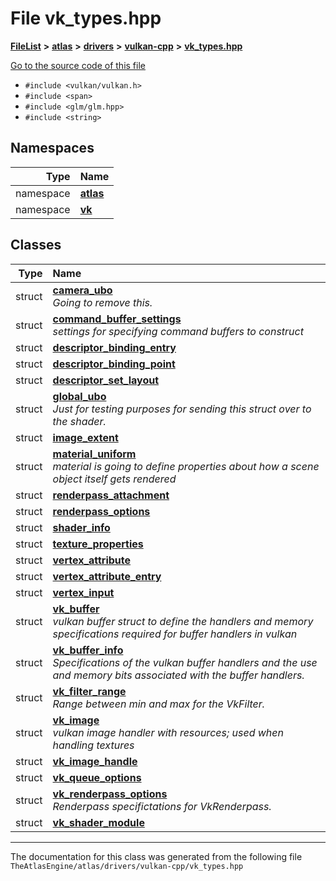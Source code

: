 

# File vk\_types.hpp



[**FileList**](files.md) **>** [**atlas**](dir_1e6ffef027cfcf7ded3287660b505c9f.md) **>** [**drivers**](dir_1605561db8076fbb4262fa758aa3edc0.md) **>** [**vulkan-cpp**](dir_47b67bd74134333dd9ae7c9592fa3f49.md) **>** [**vk\_types.hpp**](vk__types_8hpp.md)

[Go to the source code of this file](vk__types_8hpp_source.md)



* `#include <vulkan/vulkan.h>`
* `#include <span>`
* `#include <glm/glm.hpp>`
* `#include <string>`













## Namespaces

| Type | Name |
| ---: | :--- |
| namespace | [**atlas**](namespaceatlas.md) <br> |
| namespace | [**vk**](namespaceatlas_1_1vk.md) <br> |


## Classes

| Type | Name |
| ---: | :--- |
| struct | [**camera\_ubo**](structatlas_1_1vk_1_1camera__ubo.md) <br>_Going to remove this._  |
| struct | [**command\_buffer\_settings**](structatlas_1_1vk_1_1command__buffer__settings.md) <br>_settings for specifying command buffers to construct_  |
| struct | [**descriptor\_binding\_entry**](structatlas_1_1vk_1_1descriptor__binding__entry.md) <br> |
| struct | [**descriptor\_binding\_point**](structatlas_1_1vk_1_1descriptor__binding__point.md) <br> |
| struct | [**descriptor\_set\_layout**](structatlas_1_1vk_1_1descriptor__set__layout.md) <br> |
| struct | [**global\_ubo**](structatlas_1_1vk_1_1global__ubo.md) <br>_Just for testing purposes for sending this struct over to the shader._  |
| struct | [**image\_extent**](structatlas_1_1vk_1_1image__extent.md) <br> |
| struct | [**material\_uniform**](structatlas_1_1vk_1_1material__uniform.md) <br>_material is going to define properties about how a scene object itself gets rendered_  |
| struct | [**renderpass\_attachment**](structatlas_1_1vk_1_1renderpass__attachment.md) <br> |
| struct | [**renderpass\_options**](structatlas_1_1vk_1_1renderpass__options.md) <br> |
| struct | [**shader\_info**](structatlas_1_1vk_1_1shader__info.md) <br> |
| struct | [**texture\_properties**](structatlas_1_1vk_1_1texture__properties.md) <br> |
| struct | [**vertex\_attribute**](structatlas_1_1vk_1_1vertex__attribute.md) <br> |
| struct | [**vertex\_attribute\_entry**](structatlas_1_1vk_1_1vertex__attribute__entry.md) <br> |
| struct | [**vertex\_input**](structatlas_1_1vk_1_1vertex__input.md) <br> |
| struct | [**vk\_buffer**](structatlas_1_1vk_1_1vk__buffer.md) <br>_vulkan buffer struct to define the handlers and memory specifications required for buffer handlers in vulkan_  |
| struct | [**vk\_buffer\_info**](structatlas_1_1vk_1_1vk__buffer__info.md) <br>_Specifications of the vulkan buffer handlers and the use and memory bits associated with the buffer handlers._  |
| struct | [**vk\_filter\_range**](structatlas_1_1vk_1_1vk__filter__range.md) <br>_Range between min and max for the VkFilter._  |
| struct | [**vk\_image**](structatlas_1_1vk_1_1vk__image.md) <br>_vulkan image handler with resources; used when handling textures_  |
| struct | [**vk\_image\_handle**](structatlas_1_1vk_1_1vk__image__handle.md) <br> |
| struct | [**vk\_queue\_options**](structatlas_1_1vk_1_1vk__queue__options.md) <br> |
| struct | [**vk\_renderpass\_options**](structatlas_1_1vk_1_1vk__renderpass__options.md) <br>_Renderpass specifictations for VkRenderpass._  |
| struct | [**vk\_shader\_module**](structatlas_1_1vk_1_1vk__shader__module.md) <br> |



















































------------------------------
The documentation for this class was generated from the following file `TheAtlasEngine/atlas/drivers/vulkan-cpp/vk_types.hpp`

